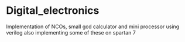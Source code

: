 # Digital_electronics
Implementation of NCOs, small gcd calculator and mini processor using verilog also implementing some of these on spartan 7
